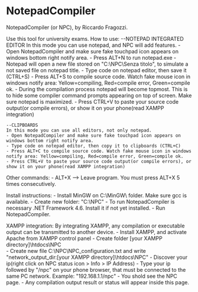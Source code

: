 # NotepadCompiler

NotepadCompiler (or NPC), by Riccardo Fragozzi.

Use this tool for university exams. How to use:
	--NOTEPAD INTEGRATED EDITOR
	In this mode you can use notepad, and NPC will add features.
	- Open NotepadCompiler and make sure fake touchpad icon appears on windows bottom right notify area.
	- Press ALT+N to run notepad.exe
	- Notepad will open a new file stored on "C:\NPC\Senza titolo", to simulate a not saved file on notepad title.
	- Type code on notepad editor, then save it (CTRL+S)
	- Press ALT+S to compile source code. Watch fake mouse icon in windows notify area: Yellow=compiling, Red=compile error, Green=compile ok.
	- During the compilation process notepad will become topmost. This is to hide some compiler command prompts appearing on top of screen. Make sure notepad is maximized.
	- Press CTRL+V to paste your source code output(or compile errors), or show it on your phone(read XAMPP integration)
	
	--CLIPBOARDS
	In this mode you can use all editors, not only notepad.
	- Open NotepadCompiler and make sure fake touchpad icon appears on windows bottom right notify area.
	- Type code on notepad editor, then copy it to clipboards (CTRL+C)
	- Press ALT+C to compile source code. Watch fake mouse icon in windows notify area: Yellow=compiling, Red=compile error, Green=compile ok.
	- Press CTRL+V to paste your source code output(or compile errors), or show it on your phone(read XAMPP integration)


Other commands:
	- ALT+X --> Leave program. You must press ALT+X 5 times consecutively.


Install instructions:
	- Install MinGW on C:\MinGW\ folder. Make sure gcc is available.
	- Create new folder: "C:\NPC\"
	- To run NotepadCompiler is necessary .NET Framework 4.6. Install it if not yet installed.
	- Run NotepadCompiler.
	
XAMPP integration:
	By integrating XAMPP, any compilation or executable output can be transmitted to another device.
	- Install XAMPP, and activate Apache from XAMPP control panel
	- Create folder [your XAMPP directory]\htdocs\NPC\
	- Create new file C:\NPC\NPC_configuration.txt and write "network_output_dir:[your XAMPP directory]\htdocs\NPC\"
	- Discover your ip(right click on NPC status icon > Info > IP Address)
	- Type your ip followed by "/npc" on your phone browser, that must be connected to the same PC network. Example: "192.168.1.1/npc"
	- You shold see the NPC page.
	- Any compilation output result or status will appear inside this page.
	
	
	